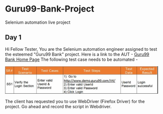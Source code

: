 # Guru99-Bank-Project
Selenium automation live project

## Day 1

Hi Fellow Tester, 
You are the Selenium automation engineer assigned to test the esteemed "Guru99 Bank" project.
Here is a link to the AUT - [Guru99 Bank Home Page](http://www.demo.guru99.com/V4/)
The following test case needs to be automated -

![test_case_v1](https://github.com/tsokomalusi/Bank-Project/blob/master/resources/images/test_case_v1.png)

The client has requested you to use WebDriver (Firefox Driver) for the project. Go ahead and record the script in Webdriver.
